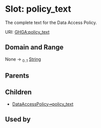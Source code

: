 
# Slot: policy_text


The complete text for the Data Access Policy.

URI: [GHGA:policy_text](https://w3id.org/GHGA/policy_text)


## Domain and Range

None &#8594;  <sub>0..1</sub> [String](types/String.md)

## Parents


## Children

 *  [DataAccessPolicy➞policy_text](DataAccessPolicy_policy_text.md)

## Used by

